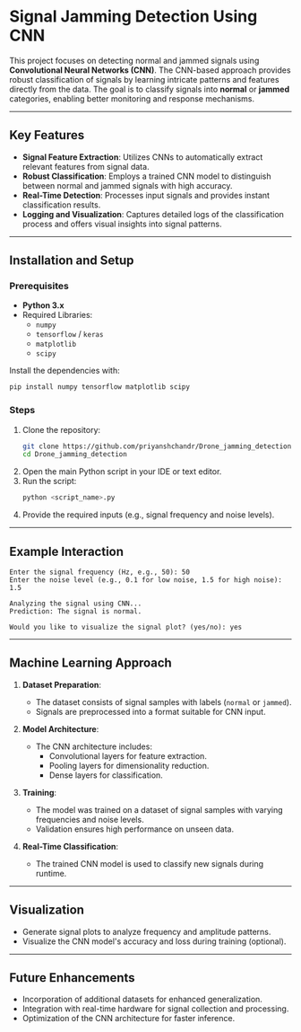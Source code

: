 # Signal Jamming Detection Using CNN

This project focuses on detecting normal and jammed signals using **Convolutional Neural Networks (CNN)**. The CNN-based approach provides robust classification of signals by learning intricate patterns and features directly from the data. The goal is to classify signals into **normal** or **jammed** categories, enabling better monitoring and response mechanisms.

---

## Key Features

- **Signal Feature Extraction**: Utilizes CNNs to automatically extract relevant features from signal data.
- **Robust Classification**: Employs a trained CNN model to distinguish between normal and jammed signals with high accuracy.
- **Real-Time Detection**: Processes input signals and provides instant classification results.
- **Logging and Visualization**: Captures detailed logs of the classification process and offers visual insights into signal patterns.

---

## Installation and Setup

### Prerequisites
- **Python 3.x**
- Required Libraries:
  - `numpy`
  - `tensorflow` / `keras`
  - `matplotlib`
  - `scipy`

Install the dependencies with:

```bash
pip install numpy tensorflow matplotlib scipy
```

### Steps
1. Clone the repository:
   ```bash
   git clone https://github.com/priyanshchandr/Drone_jamming_detection.git
   cd Drone_jamming_detection
   ```
2. Open the main Python script in your IDE or text editor.
3. Run the script:
   ```bash
   python <script_name>.py
   ```
4. Provide the required inputs (e.g., signal frequency and noise levels).

---

## Example Interaction

```plaintext
Enter the signal frequency (Hz, e.g., 50): 50
Enter the noise level (e.g., 0.1 for low noise, 1.5 for high noise): 1.5

Analyzing the signal using CNN...
Prediction: The signal is normal.

Would you like to visualize the signal plot? (yes/no): yes
```

---

## Machine Learning Approach

1. **Dataset Preparation**:
   - The dataset consists of signal samples with labels (`normal` or `jammed`).
   - Signals are preprocessed into a format suitable for CNN input.

2. **Model Architecture**:
   - The CNN architecture includes:
     - Convolutional layers for feature extraction.
     - Pooling layers for dimensionality reduction.
     - Dense layers for classification.

3. **Training**:
   - The model was trained on a dataset of signal samples with varying frequencies and noise levels.
   - Validation ensures high performance on unseen data.

4. **Real-Time Classification**:
   - The trained CNN model is used to classify new signals during runtime.

---

## Visualization

- Generate signal plots to analyze frequency and amplitude patterns.
- Visualize the CNN model's accuracy and loss during training (optional).

---

## Future Enhancements

- Incorporation of additional datasets for enhanced generalization.
- Integration with real-time hardware for signal collection and processing.
- Optimization of the CNN architecture for faster inference.

